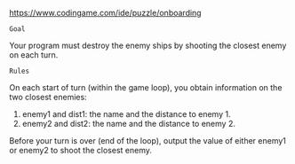 https://www.codingame.com/ide/puzzle/onboarding

`Goal`

Your program must destroy the enemy ships by shooting the closest enemy on each turn.

`Rules`

On each start of turn (within the game loop), you obtain information on the two closest enemies:
1. enemy1 and dist1: the name and the distance to enemy 1.
2. enemy2 and dist2: the name and the distance to enemy 2.

Before your turn is over (end of the loop), output the value of either enemy1 or enemy2 to shoot the closest enemy.
